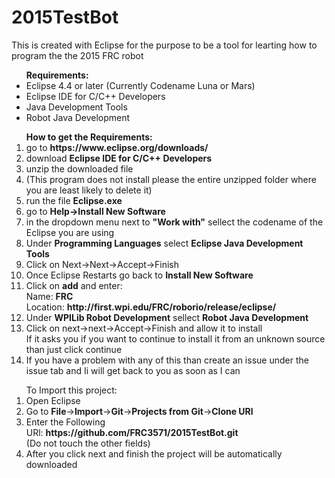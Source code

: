 # 2015TestBot

This is created with Eclipse for the purpose to be a tool for learting how to program the the 2015 FRC robot

<ul><b>Requirements:</b>
<li>Eclipse 4.4 or later (Currently Codename Luna or Mars)</li>
<li>Eclipse IDE for C/C++ Developers</li>
<li>Java Development Tools</li>
<li>Robot Java Development</li>
</ul>
<ol><b>How to get the Requirements:</b>
<li>go to <b>https://www.eclipse.org/downloads/</b></li>
<li>download <b>Eclipse IDE for C/C++ Developers</b></li>
<li>unzip the downloaded file</li>
<li>(This program does not install please the entire unzipped folder where you are least likely to delete it)</li>
<li>run the file <b>Eclipse.exe</b></li>
<li>go to <b>Help->Install New Software</b></li>
<li>in the dropdown menu next to <b>"Work with"</b> sellect the codename of the Eclipse you are using</li>
<li>Under <b>Programming Languages</b> select <b>Eclipse Java Development Tools</b></li>
<li>Click on Next->Next->Accept->Finish</li>
<li>Once Eclipse Restarts go back to <b>Install New Software</b></li>
<li>Click on <b>add</b> and enter:<br/>
    Name: <b>FRC</b><br/>
    Location: <b>http://first.wpi.edu/FRC/roborio/release/eclipse/</b></li>
<li>Under <b>WPILib Robot Development</b> sellect <b>Robot Java Development</b></li>
<li>Click on next->next->Accept->Finish and allow it to install<br/>
If it asks you if you want to continue to install it from an unknown source than just click continue</li>
<li>If you have a problem with any of this than create an issue under the issue tab and Ii will get back to you as soon as I can</li>
</ol>
<ol>To Import this project:
<li>Open Eclipse</li>
<li>Go to <b>File</b>-><b>Import</b>-><b>Git</b>-><b>Projects from Git</b>-><b>Clone URl</b></li>
<li>Enter the Following<br/>
URl: <b>https://github.com/FRC3571/2015TestBot.git</b><br/>
(Do not touch the other fields)</li>
<li>After you click next and finish the project will be automatically downloaded</li>
</ol>
